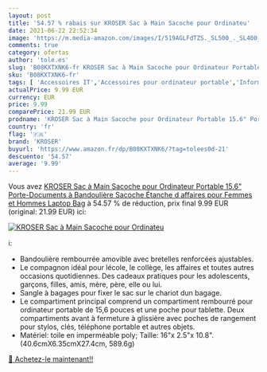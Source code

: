 ```yaml
---
layout: post
title: '54.57 % rabais sur KROSER Sac à Main Sacoche pour Ordinateu'
date: 2021-06-22 22:52:34
image: 'https://m.media-amazon.com/images/I/519AGLFdTZS._SL500_._SL400_.jpg'
comments: true
category: ofertas
author: 'tole.es'
slug: 'B08KXTXNK6-fr KROSER Sac à Main Sacoche pour Ordinateur Portable 15.6"...'
sku: 'B08KXTXNK6-fr'
tags: [ 'Accessoires IT','Accessoires pour ordinateur portable','Informatique','Sacoches pour ordinateur portable','Sacs et housses pour ordinateur portable','kroser', ]
actualPrice: 9.99 EUR
currency: EUR
price: 9.99
comparePrice: 21.99 EUR
prodname: 'KROSER Sac à Main Sacoche pour Ordinateur Portable 15.6" Porte-Documents à Bandoulière Sacoche Étanche d affaires pour Femmes et Hommes Laptop Bag'
country: 'fr'
flag: '🇫🇷'
brand: 'KROSER'
buyurl: 'https://www.amazon.fr/dp/B08KXTXNK6/?tag=tolees0d-21'
descuento: '54.57'
average: '9.99'
---
```


Vous avez [KROSER Sac à Main Sacoche pour Ordinateur Portable 15.6" Porte-Documents à Bandoulière Sacoche Étanche d affaires pour Femmes et Hommes Laptop Bag](https://www.amazon.fr/dp/B08KXTXNK6/?tag=tolees0d-21)  à  54.57 % de réduction, prix final  9.99 EUR (original: 21.99 EUR) ici:

[![KROSER Sac à Main Sacoche pour Ordinateu](https://m.media-amazon.com/images/I/519AGLFdTZS._SL500_._SL400_.jpg)](https://www.amazon.fr/dp/B08KXTXNK6/?tag=tolees0d-21)

ℹ️:

- Bandoulière rembourrée amovible avec bretelles renforcées ajustables.
- Le compagnon idéal pour lécole, le collège, les affaires et toutes autres occasions quotidiennes. Des cadeaux pratiques pour les adolescents, garçons, filles, amis, mère, père, elle ou lui.
- Sangle à bagages pour fixer le sac sur le chariot dun bagage.
- Le compartiment principal comprend un compartiment rembourré pour ordinateur portable de 15,6 pouces et une poche pour tablette. Deux compartiments avant à fermeture à glissière avec poches de rangement pour stylos, clés, téléphone portable et autres objets.
- Matériel: toile en imperméable poly; Taille: 16"x 2.5"x 10.8".(40.6cmX6.35cmX27.4cm, 589.6g)

[🛒 Achetez-le maintenant!!](https://www.amazon.fr/dp/B08KXTXNK6/?tag=tolees0d-21)
